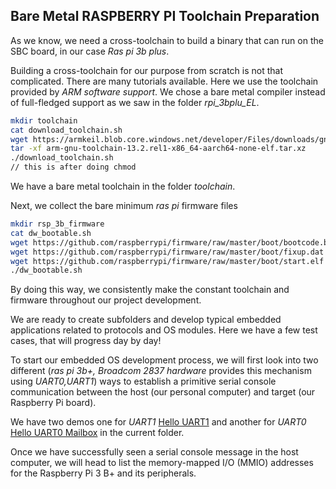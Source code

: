 ## Bare Metal RASPBERRY PI Toolchain Preparation


As we know, we need a cross-toolchain to build a binary that can run on the SBC board,
in our case *Ras pi 3b plus*.

Building a cross-toolchain for our purpose from scratch is not that complicated.
There are many tutorials available. Here we use the toolchain provided by *ARM software support*.
We chose a bare metal compiler instead of full-fledged support as we saw in the folder *rpi_3bplu_EL*.



```bash
mkdir toolchain
cat download_toolchain.sh
wget https://armkeil.blob.core.windows.net/developer/Files/downloads/gnu/13.2.rel1/binrel/arm-gnu-toolchain-13.2.rel1-x86_64-aarch64-none-elf.tar.xz
tar -xf arm-gnu-toolchain-13.2.rel1-x86_64-aarch64-none-elf.tar.xz
./download_toolchain.sh
// this is after doing chmod
```

We have a bare metal toolchain in the folder *toolchain*.

Next, we collect the bare minimum *ras pi* firmware files

```bash
mkdir rsp_3b_firmware
cat dw_bootable.sh
wget https://github.com/raspberrypi/firmware/raw/master/boot/bootcode.bin
wget https://github.com/raspberrypi/firmware/raw/master/boot/fixup.dat
wget https://github.com/raspberrypi/firmware/raw/master/boot/start.elf
./dw_bootable.sh
```

By doing this way, we consistently make the constant toolchain and firmware throughout our project development.


We are ready to create subfolders and develop typical embedded applications related to protocols and OS modules.
Here we have a few test cases, that will progress day by day!

To start our embedded OS development process, we will first look into two different 
(*ras pi 3b+, Broadcom 2837 hardware* provides this mechanism using *UART0,UART1*)
ways to establish a primitive serial console communication between the host (our personal computer) 
and target (our Raspberry Pi board).

We have two demos one for *UART1*  <a href="https://github.com/abmajith/bare_metal_embedded_os/tree/main/rpi_3bplus_BM/helloUART" class="custom-link">Hello UART1</a>
and another for *UART0* <a href="https://github.com/abmajith/bare_metal_embedded_os/tree/main/rpi_3bplus_BM/helloMAILBOXUART" class="custom-link">Hello UART0 Mailbox</a>
in the current folder. 

Once we have successfully seen a serial console message in the host computer,
we will head to list the memory-mapped I/O (MMIO) addresses for the Raspberry Pi 3 B+ and its peripherals.

